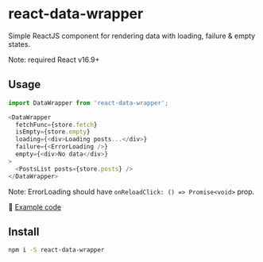 # react-data-wrapper

Simple ReactJS component for rendering data with loading, failure & empty states.

Note: required React v16.9+

## Usage

```typescript jsx
import DataWrapper from 'react-data-wrapper';

<DataWrapper
  fetchFunc={store.fetch}
  isEmpty={store.empty}
  loading={<div>Loading posts...</div>}
  failure={<ErrorLoading />}
  empty={<div>No data</div>}
>
  <PostsList posts={store.posts} />
</DataWrapper>
```

Note: ErrorLoading should have `onReloadClick: () => Promise<void>` prop.

📝 [Example code](https://github.com/SanichKotikov/react-hooks-mobx-demo/blob/master/src/posts/routes/Posts/Posts.tsx)

## Install

```bash
npm i -S react-data-wrapper
```
